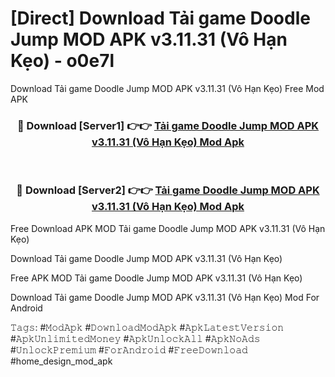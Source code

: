 # [Direct] Download Tải game Doodle Jump MOD APK v3.11.31 (Vô Hạn Kẹo) - o0e7l
Download Tải game Doodle Jump MOD APK v3.11.31 (Vô Hạn Kẹo) Free Mod APK

<div align="center">
<h3>🔴 Download [Server1] 👉👉 <a href="https://apk-comot.site?title=Tải_game_Doodle_Jump_MOD_APK_v3.11.31_(Vô_Hạn_Kẹo)">Tải game Doodle Jump MOD APK v3.11.31 (Vô Hạn Kẹo) Mod Apk</a></h3><br>

<h3>🔴 Download [Server2] 👉👉 <a href="https://apk-comot.site?title=Tải_game_Doodle_Jump_MOD_APK_v3.11.31_(Vô_Hạn_Kẹo)">Tải game Doodle Jump MOD APK v3.11.31 (Vô Hạn Kẹo) Mod Apk</a></h3>
</div>


Free Download APK MOD Tải game Doodle Jump MOD APK v3.11.31 (Vô Hạn Kẹo)

Download Tải game Doodle Jump MOD APK v3.11.31 (Vô Hạn Kẹo) 

Free APK MOD Tải game Doodle Jump MOD APK v3.11.31 (Vô Hạn Kẹo) 

Download Tải game Doodle Jump MOD APK v3.11.31 (Vô Hạn Kẹo) Mod For Android

𝚃𝚊𝚐𝚜: #𝙼𝚘𝚍𝙰𝚙𝚔 #𝙳𝚘𝚠𝚗𝚕𝚘𝚊𝚍𝙼𝚘𝚍𝙰𝚙𝚔 #𝙰𝚙𝚔𝙻𝚊𝚝𝚎𝚜𝚝𝚅𝚎𝚛𝚜𝚒𝚘𝚗 #𝙰𝚙𝚔𝚄𝚗𝚕𝚒𝚖𝚒𝚝𝚎𝚍𝙼𝚘𝚗𝚎𝚢 #𝙰𝚙𝚔𝚄𝚗𝚕𝚘𝚌𝚔𝙰𝚕𝚕 #𝙰𝚙𝚔𝙽𝚘𝙰𝚍𝚜 #𝚄𝚗𝚕𝚘𝚌𝚔𝙿𝚛𝚎𝚖𝚒𝚞𝚖 #𝙵𝚘𝚛𝙰𝚗𝚍𝚛𝚘𝚒𝚍 #𝙵𝚛𝚎𝚎𝙳𝚘𝚠𝚗𝚕𝚘𝚊𝚍 #home_design_mod_apk